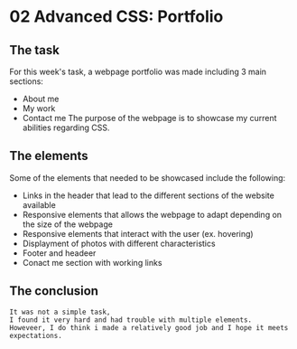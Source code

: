 # 02 Advanced CSS: Portfolio

## The task

For this week's task, a webpage portfolio was made including 3 main sections:
* About me
* My work
* Contact me
The purpose of the webpage is to showcase my current abilities regarding CSS.

## The elements

Some of the elements that needed to be showcased include the following:
+ Links in the header that lead to the different sections of the website available
+ Responsive elements that allows the webpage to adapt depending on the size of the webpage 
+ Responsive elements that interact with the user (ex. hovering)
+ Displayment of photos with different characteristics 
+ Footer and headeer 
+ Conact me section with working links 

## The conclusion
```
It was not a simple task, 
I found it very hard and had trouble with multiple elements. 
Howeveer, I do think i made a relatively good job and I hope it meets expectations.
```